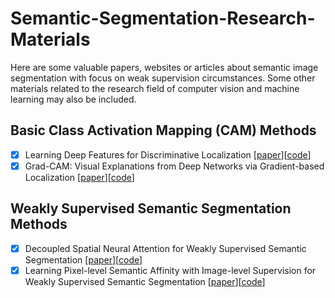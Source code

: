 # Semantic-Segmentation-Research-Materials
Here are some valuable papers, websites or articles about semantic image segmentation with focus on weak supervision circumstances.  Some other materials related to the research field of computer vision and machine learning may also be included.


## Basic **Class Activation Mapping (CAM)** Methods
- [x] Learning Deep Features for Discriminative Localization [[paper](http://cnnlocalization.csail.mit.edu/Zhou_Learning_Deep_Features_CVPR_2016_paper.pdf)][[code](https://github.com/metalbubble/CAM)]
- [x] Grad-CAM: Visual Explanations from Deep Networks via Gradient-based Localization [[paper](https://arxiv.org/pdf/1610.02391.pdf)][[code](https://github.com/ramprs/grad-cam)]

## Weakly Supervised Semantic Segmentation Methods
- [x] Decoupled Spatial Neural Attention for Weakly Supervised Semantic Segmentation [[paper](https://arxiv.org/pdf/1803.02563.pdf)][[code]()]
- [x] Learning Pixel-level Semantic Affinity with Image-level Supervision for Weakly Supervised Semantic Segmentation [[paper](https://arxiv.org/pdf/1803.10464.pdf)][[code](https://github.com/jiwoon-ahn/psa)]
